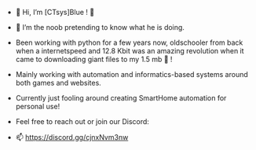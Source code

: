 - 👋 Hi, I’m [CTsys]Blue ! 👀
- 🌱 I’m the noob pretending to know what he is doing. 
- Been working with python for a few years now, oldschooler from back when a internetspeed and 12.8 Kbit was an amazing revolution when it came to downloading giant files to my 1.5 mb 💾 ! 

- Mainly working with automation and informatics-based systems around both games and websites.

- Currently just fooling around creating SmartHome automation for personal use!
  
- Feel free to reach out or join our Discord:
- 📫 https://discord.gg/cjnxNvm3nw

<!---
tahembre/tahembre is a ✨ special ✨ repository because its `README.md` (this file) appears on your GitHub profile.
You can click the Preview link to take a look at your changes.
--->

